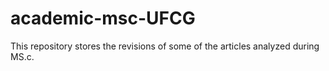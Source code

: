 # academic-msc-UFCG
This repository stores the revisions of some of the articles analyzed during MS.c.

